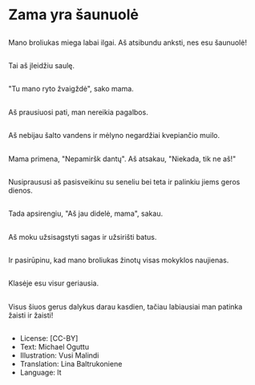 # Zama yra šaunuolė

##
Mano broliukas miega labai ilgai. Aš atsibundu anksti, nes esu šaunuolė!

##
Tai aš įleidžiu saulę.

##
"Tu mano ryto žvaigždė", sako mama.

##
Aš prausiuosi pati, man nereikia pagalbos.

##
Aš nebijau šalto vandens ir mėlyno negardžiai kvepiančio muilo.

##
Mama primena, "Nepamiršk dantų". Aš atsakau, "Niekada, tik ne aš!"

##
Nusipraususi aš pasisveikinu su seneliu bei teta ir palinkiu jiems geros dienos.

##
Tada apsirengiu, "Aš jau didelė, mama", sakau.

##
Aš moku užsisagstyti sagas ir užsirišti batus.

##
Ir pasirūpinu, kad mano broliukas žinotų visas mokyklos naujienas.

##
Klasėje esu visur geriausia.

##
Visus šiuos gerus dalykus darau kasdien, tačiau labiausiai man patinka žaisti ir žaisti!

##
* License: [CC-BY]
* Text: Michael Oguttu
* Illustration: Vusi Malindi
* Translation: Lina Baltrukoniene
* Language: lt
